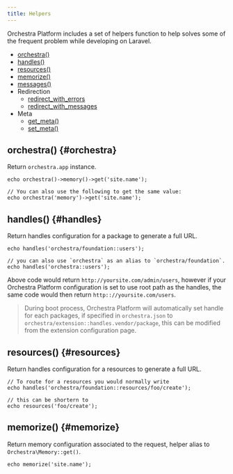 ```yaml
---
title: Helpers
---
```


Orchestra Platform includes a set of helpers function to help solves some of the frequent problem while developing on Laravel.

* [orchestra()](#orchestra)
* [handles()](#handles)
* [resources()](#resources)
* [memorize()](#memorize)
* [messages()](#messages)
* Redirection
  - [redirect_with_errors](#redirect_with_errors)
  - [redirect_with_messages](#redirect_with_messages)
* Meta
  - [get_meta()](#get_meta)
  - [set_meta()](#set_meta)

## orchestra() {#orchestra}

Return `orchestra.app` instance.

	echo orchestra()->memory()->get('site.name');

    // You can also use the following to get the same value:
    echo orchestra('memory')->get('site.name');

## handles() {#handles}

Return handles configuration for a package to generate a full URL.

	echo handles('orchestra/foundation::users');

	// you can also use `orchestra` as an alias to `orchestra/foundation`.
	echo handles('orchestra::users');

Above code would return `http://yoursite.com/admin/users`, however if your Orchestra Platform configuration is set to use root path as the handles, the same code would then return `http:://yoursite.com/users`.

> During boot process, Orchestra Platform will automatically set handle for each packages, if specified in `orchestra.json` to `orchestra/extension::handles.vendor/package`, this can be modified from the extension configuration page.

## resources() {#resources}

Return handles configuration for a resources to generate a full URL.

	// To route for a resources you would normally write
	echo handles('orchestra/foundation::resources/foo/create');

	// this can be shortern to
	echo resources('foo/create');

## memorize() {#memorize}

Return memory configuration associated to the request, helper alias to `Orchestra\Memory::get()`.

	echo memorize('site.name');
